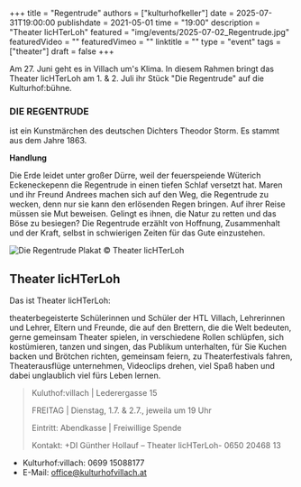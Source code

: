 +++
title = "Regentrude"
authors = ["kulturhofkeller"]
date = 2025-07-31T19:00:00
publishdate = 2021-05-01
time = "19:00"
description = "Theater licHTerLoh"
featured = "img/events/2025-07-02_Regentrude.jpg"
featuredVideo = ""
featuredVimeo = ""
linktitle = ""
type = "event"
tags = ["theater"]
draft = false
+++

Am 27. Juni geht es in Villach um's Klima. In diesem Rahmen bringt das Theater licHTerLoh am 1. & 2. Juli ihr Stück "Die Regentrude" auf die Kulturhof:bühne.

### DIE REGENTRUDE

ist ein Kunstmärchen des deutschen Dichters Theodor Storm. Es stammt aus dem Jahre 1863. 

**Handlung**

Die Erde leidet unter großer Dürre, weil der feuerspeiende Wüterich Eckeneckepenn die Regentrude in einen tiefen Schlaf versetzt hat. Maren und ihr Freund Andrees machen sich auf den Weg, die Regentrude zu wecken, denn nur sie kann den erlösenden Regen bringen. Auf ihrer Reise müssen sie Mut beweisen. Gelingt es ihnen, die Natur zu retten und das Böse zu besiegen? 
Die Regentrude erzählt von Hoffnung, Zusammenhalt und der Kraft, selbst in schwierigen Zeiten für das Gute einzustehen.

![Die Regentrude](/img/events/2025-07-02_Regentrude.jpg)
Plakat © Theater licHTerLoh

## Theater licHTerLoh

Das ist Theater licHTerLoh:

theaterbegeisterte Schülerinnen und Schüler der HTL Villach, Lehrerinnen und Lehrer, Eltern und Freunde, die auf den Brettern, die die Welt bedeuten, gerne gemeinsam Theater spielen, in verschiedene Rollen schlüpfen, sich kostümieren, tanzen und singen, das Publikum unterhalten, für Sie Kuchen backen und Brötchen richten, gemeinsam feiern, zu Theaterfestivals fahren, Theaterausflüge unternehmen, Videoclips drehen, viel Spaß haben und dabei unglaublich viel fürs Leben lernen.


> Kuluthof:villach | Lederergasse 15
>
> FREITAG | Dienstag, 1.7. & 2.7., jeweila um 19 Uhr
>
> Eintritt: Abendkasse | Freiwillige Spende
>
> Kontakt: +DI Günther Hollauf – Theater licHTerLoh- 0650 20468 13




- Kulturhof:villach: 0699 15088177 
- E-Mail: office@kulturhofvillach.at
